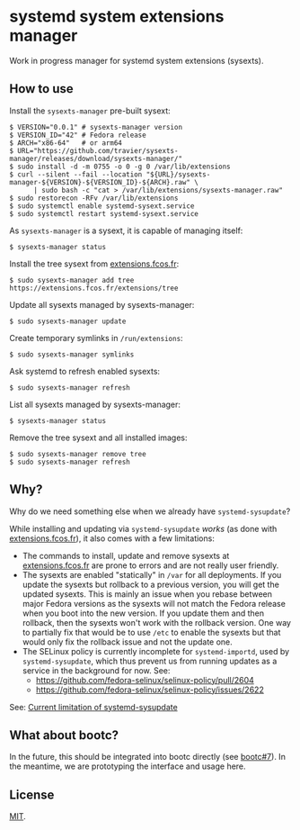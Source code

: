 # systemd system extensions manager

Work in progress manager for systemd system extensions (sysexts).

## How to use

Install the `sysexts-manager` pre-built sysext:

```
$ VERSION="0.0.1" # sysexts-manager version
$ VERSION_ID="42" # Fedora release
$ ARCH="x86-64"   # or arm64
$ URL="https://github.com/travier/sysexts-manager/releases/download/sysexts-manager/"
$ sudo install -d -m 0755 -o 0 -g 0 /var/lib/extensions
$ curl --silent --fail --location "${URL}/sysexts-manager-${VERSION}-${VERSION_ID}-${ARCH}.raw" \
      | sudo bash -c "cat > /var/lib/extensions/sysexts-manager.raw"
$ sudo restorecon -RFv /var/lib/extensions
$ sudo systemctl enable systemd-sysext.service
$ sudo systemctl restart systemd-sysext.service
```

As `sysexts-manager` is a sysext, it is capable of managing itself:

```
$ sysexts-manager status
```

Install the tree sysext from [extensions.fcos.fr](https://extensions.fcos.fr):

```
$ sudo sysexts-manager add tree https://extensions.fcos.fr/extensions/tree
```

Update all sysexts managed by sysexts-manager:

```
$ sudo sysexts-manager update
```

Create temporary symlinks in `/run/extensions`:

```
$ sudo sysexts-manager symlinks
```

Ask systemd to refresh enabled sysexts:

```
$ sudo sysexts-manager refresh
```

List all sysexts managed by sysexts-manager:

```
$ sysexts-manager status
```

Remove the tree sysext and all installed images:

```
$ sudo sysexts-manager remove tree
$ sudo sysexts-manager refresh
```

## Why?

Why do we need something else when we already have `systemd-sysupdate`?

While installing and updating via `systemd-sysupdate` *works* (as done with
[extensions.fcos.fr](https://extensions.fcos.fr/)), it also comes with a few
limitations:
- The commands to install, update and remove sysexts at
  [extensions.fcos.fr](https://extensions.fcos.fr/) are prone to errors and are
  not really user friendly.
- The sysexts are enabled "statically" in `/var` for all deployments. If you
  update the sysexts but rollback to a previous version, you will get the
  updated sysexts. This is mainly an issue when you rebase between major Fedora
  versions as the sysexts will not match the Fedora release when you boot into
  the new version. If you update them and then rollback, then the sysexts won't
  work with the rollback version. One way to partially fix that would be to use
  `/etc` to enable the sysexts but that would only fix the rollback issue and
  not the update one.
- The SELinux policy is currently incomplete for `systemd-importd`, used by
  `systemd-sysupdate`, which thus prevent us from running updates as a service
  in the background for now. See:
  - <https://github.com/fedora-selinux/selinux-policy/pull/2604>
  - <https://github.com/fedora-selinux/selinux-policy/issues/2622>

See: [Current limitation of systemd-sysupdate](https://travier.github.io/fedora-sysexts/#current-limitation-of-systemd-sysupdate)

## What about bootc?

In the future, this should be integrated into bootc directly (see
[bootc#7](https://github.com/bootc-dev/bootc/issues/7)). In the meantime, we
are prototyping the interface and usage here.

## License

[MIT](LICENSE).
